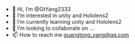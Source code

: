 - 👋 Hi, I’m @GtYang2333
- 👀 I’m interested in unity and Hololens2
- 🌱 I’m currently learning unity and Hololens2
- 💞️ I’m looking to collaborate on ...
- 📫 How to reach me guangtong_yang@qq.com

<!---
GtYang2333/GtYang2333 is a ✨ special ✨ repository because its `README.md` (this file) appears on your GitHub profile.
You can click the Preview link to take a look at your changes.
--->
